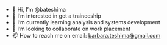 - 👋 Hi, I’m @bateshima
- 👀 I’m interested in get a traineeship
- 🌱 I’m currently learning analysis and systems development
- 💞️ I’m looking to collaborate on work placement
- 📫 How to reach me on email: barbara.teshima@gmail.com

<!---
bateshima/bateshima is a ✨ special ✨ repository because its `README.md` (this file) appears on your GitHub profile.
You can click the Preview link to take a look at your changes.
--->
